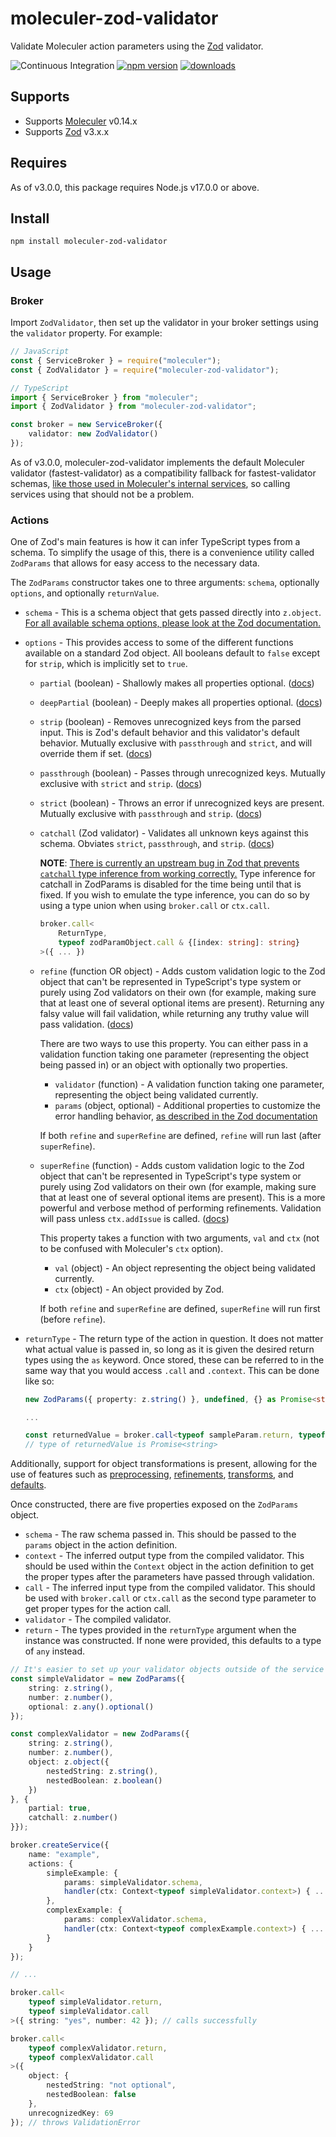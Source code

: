 # moleculer-zod-validator

Validate Moleculer action parameters using the [Zod](https://github.com/colinhacks/zod) validator. 

![Continuous Integration](https://github.com/TheAppleFreak/moleculer-zod-validator/actions/workflows/tests.yml/badge.svg) [![npm version](https://badge.fury.io/js/moleculer-zod-validator.svg)](https://www.npmjs.com/package/moleculer-zod-validator) [![downloads](https://img.shields.io/npm/dw/moleculer-zod-validator)]((https://www.npmjs.com/package/moleculer-zod-validator))

## Supports

* Supports [Moleculer](https://moleculer.services) v0.14.x
* Supports [Zod](https://github.com/colinhacks/zod) v3.x.x

## Requires

As of v3.0.0, this package requires Node.js v17.0.0 or above.

## Install

`npm install moleculer-zod-validator`

## Usage

### Broker

Import `ZodValidator`, then set up the validator in your broker settings using the `validator` property. For example:

```ts
// JavaScript
const { ServiceBroker } = require("moleculer");
const { ZodValidator } = require("moleculer-zod-validator");

// TypeScript
import { ServiceBroker } from "moleculer";
import { ZodValidator } from "moleculer-zod-validator";

const broker = new ServiceBroker({
    validator: new ZodValidator()
});
```

As of v3.0.0, moleculer-zod-validator implements the default Moleculer validator (fastest-validator) as a compatibility fallback for fastest-validator schemas, [like those used in Moleculer's internal services](https://github.com/moleculerjs/moleculer/issues/1094), so calling services using that should not be a problem. 

### Actions

One of Zod's main features is how it can infer TypeScript types from a schema. To simplify the usage of this, there is a convenience utility called `ZodParams` that allows for easy access to the necessary data.

The `ZodParams` constructor takes one to three arguments: `schema`, optionally `options`, and optionally `returnValue`.

* `schema` - This is a schema object that gets passed directly into `z.object`. [For all available schema options, please look at the Zod documentation.](https://github.com/colinhacks/zod#defining-schemas)
* `options` - This provides access to some of the different functions available on a standard Zod object. All booleans default to `false` except for `strip`, which is implicitly set to `true`.
  * `partial` (boolean) - Shallowly makes all properties optional. ([docs](https://github.com/colinhacks/zod#partial))
  * `deepPartial` (boolean) - Deeply makes all properties optional. ([docs](https://github.com/colinhacks/zod#deepPartial))
  * `strip` (boolean) - Removes unrecognized keys from the parsed input. This is Zod's default behavior and this validator's default behavior. Mutually exclusive with `passthrough` and `strict`, and will override them if set. ([docs](https://github.com/colinhacks/zod#strip))
  * `passthrough` (boolean) - Passes through unrecognized keys. Mutually exclusive with `strict` and `strip`. ([docs](https://github.com/colinhacks/zod#passthrough))
  * `strict` (boolean) - Throws an error if unrecognized keys are present. Mutually exclusive with `passthrough` and `strip`. ([docs](https://github.com/colinhacks/zod#strict))
  * `catchall` (Zod validator) - Validates all unknown keys against this schema. Obviates `strict`, `passthrough`, and `strip`. ([docs](https://github.com/colinhacks/zod#catchall))

    **NOTE**: [There is currently an upstream bug in Zod that prevents `catchall` type inference from working correctly.](https://github.com/colinhacks/zod/issues/1949) Type inference for catchall in ZodParams is disabled for the time being until that is fixed. If you wish to emulate the type inference, you can do so by using a type union when using `broker.call` or `ctx.call`. 

    ```ts
    broker.call<
        ReturnType,
        typeof zodParamObject.call & {[index: string]: string}
    >({ ... })
    ```
  * `refine` (function OR object) - Adds custom validation logic to the Zod object that can't be represented in TypeScript's type system or purely using Zod validators on their own (for example, making sure that at least one of several optional items are present). Returning any falsy value will fail validation, while returning any truthy value will pass validation. ([docs](https://github.com/colinhacks/zod/#refine))

    There are two ways to use this property. You can either pass in a validation function taking one parameter (representing the object being passed in) or an object with optionally two properties.

      * `validator` (function) - A validation function taking one parameter, representing the object being validated currently.
      * `params` (object, optional) - Additional properties to customize the error handling behavior, [as described in the Zod documentation](https://github.com/colinhacks/zod/#arguments)
    
    If both `refine` and `superRefine` are defined, `refine` will run last (after `superRefine`).

  * `superRefine` (function) - Adds custom validation logic to the Zod object that can't be represented in TypeScript's type system or purely using Zod validators on their own (for example, making sure that at least one of several optional items are present). This is a more powerful and verbose method of performing refinements. Validation will pass unless `ctx.addIssue` is called. ([docs](https://github.com/colinhacks/zod/#superrefine))

    This property takes a function with two arguments, `val` and `ctx` (not to be confused with Moleculer's `ctx` option).
    
      * `val` (object) - An object representing the object being validated currently. 
      * `ctx` (object) - An object provided by Zod. 
    
    If both `refine` and `superRefine` are defined, `superRefine` will run first (before `refine`).
* `returnType` - The return type of the action in question. It does not matter what actual value is passed in, so long as it is given the desired return types using the `as` keyword. Once stored, these can be referred to in the same way that you would access `.call` and `.context`. This can be done like so: 

  ```ts
  new ZodParams({ property: z.string() }, undefined, {} as Promise<string>);

  ... 

  const returnedValue = broker.call<typeof sampleParam.return, typeof sampleParam.call>({ property: "whatever" });
  // type of returnedValue is Promise<string>
  ```

Additionally, support for object transformations is present, allowing for the use of features such as [preprocessing](https://github.com/colinhacks/zod#preprocess), [refinements](https://github.com/colinhacks/zod#refine), [transforms](https://github.com/colinhacks/zod#transform), and [defaults](https://github.com/colinhacks/zod#default). 

Once constructed, there are five properties exposed on the `ZodParams` object.

* `schema` - The raw schema passed in. This should be passed to the `params` object in the action definition.
* `context` - The inferred output type from the compiled validator. This should be used within the `Context` object in the action definition to get the proper types after the parameters have passed through validation. 
* `call` - The inferred input type from the compiled validator. This should be used with `broker.call` or `ctx.call` as the second type parameter to get proper types for the action call. 
* `validator` - The compiled validator. 
* `return` - The types provided in the `returnType` argument when the instance was constructed. If none were provided, this defaults to a type of `any` instead.

```ts
// It's easier to set up your validator objects outside of the service constructor so you can more easily access the typings later.
const simpleValidator = new ZodParams({
    string: z.string(),
    number: z.number(),
    optional: z.any().optional()
});

const complexValidator = new ZodParams({
    string: z.string(),
    number: z.number(),
    object: z.object({
        nestedString: z.string(),
        nestedBoolean: z.boolean()
    })
}, {
    partial: true,
    catchall: z.number()
}});

broker.createService({
    name: "example",
    actions: {
        simpleExample: {
            params: simpleValidator.schema, 
            handler(ctx: Context<typeof simpleValidator.context>) { ... }
        },
        complexExample: {
            params: complexValidator.schema,
            handler(ctx: Context<typeof complexExample.context>) { ... }
        }
    }
});

// ...

broker.call<
    typeof simpleValidator.return, 
    typeof simpleValidator.call
>({ string: "yes", number: 42 }); // calls successfully

broker.call<
    typeof complexValidator.return, 
    typeof complexValidator.call
>({
    object: { 
        nestedString: "not optional", 
        nestedBoolean: false 
    }, 
    unrecognizedKey: 69 
}); // throws ValidationError
```
